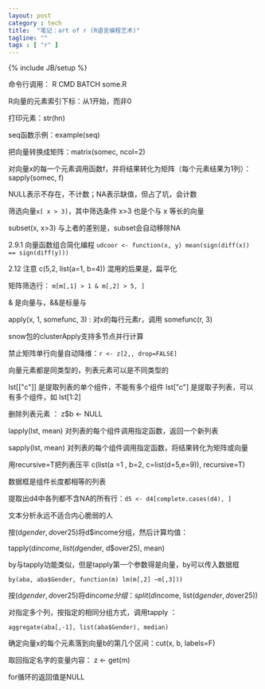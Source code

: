 ```yaml
---
layout: post
category : tech
title:  "笔记：art of r (R语言编程艺术)"
tagline: ""
tags : [ "r" ] 
---
```

{% include JB/setup %}

命令行调用： R CMD BATCH some.R

R向量的元素索引下标：从1开始，而非0

打印元素：str(hn)

seq函数示例：example(seq)

把向量转换成矩阵：matrix(somec, ncol=2)

对向量x的每一个元素调用函数f，并将结果转化为矩阵（每个元素结果为1列）： sapply(somec, f)

NULL表示不存在，不计数；NA表示缺值，但占了坑，会计数

筛选向量``x[ x > 3]``，其中筛选条件 x>3 也是个与 x 等长的向量

subset(x, x>3) 与上者的差别是，subset会自动移除NA

2.9.1 向量函数组合简化编程  ``udcoor <- function(x, y) mean(sign(diff(x)) == sign(diff(y)))``

2.12 注意 c(5,2, list(a=1, b=4)) 混用的后果是，扁平化

矩阵筛选行： ``m[m[,1] > 1 & m[,2] > 5, ]``

& 是向量与，&&是标量与

apply(x, 1, somefunc, 3) :  对x的每行元素r，调用 somefunc(r, 3)

snow包的clusterApply支持多节点并行计算

禁止矩阵单行向量自动降维：``r <- z[2,, drop=FALSE]``

向量元素都是同类型的，列表元素可以是不同类型的

lst[["c"]] 是提取列表的单个组件，不能有多个组件
lst["c"] 是提取子列表，可以有多个组件，如 lst[1:2]

删除列表元素 ： z$b <- NULL

lapply(lst, mean) 对列表的每个组件调用指定函数，返回一个新列表

sapply(lst, mean) 对列表的每个组件调用指定函数，将结果转化为矩阵或向量

用recursive=T把列表压平 c(list(a =1 , b=2, c=list(d=5,e=9)), recursive=T)

数据框是组件长度都相等的列表

提取出d4中各列都不含NA的所有行：``d5 <- d4[complete.cases(d4), ]``

文本分析永远不适合内心脆弱的人

按(d$gender, d$over25)将d$income分组，然后计算均值：

tapply(d$income, list(d$gender, d$over25), mean)

by与tapply功能类似，但是tapply第一个参数得是向量，by可以传入数据框

``by(aba, aba$Gender, function(m) lm(m[,2] ~m[,3]))``


按(d$gender, d$over25)将d$income分组：split(d$income, list(d$gender, d$over25))

对指定多个列，按指定的相同分组方式，调用tapply ：

``aggregate(aba[,-1], list(aba$Gender), median)``

确定向量x的每个元素落到向量b的第几个区间：cut(x, b, labels=F)

取回指定名字的变量内容： z <- get(m)

for循环的返回值是NULL 
